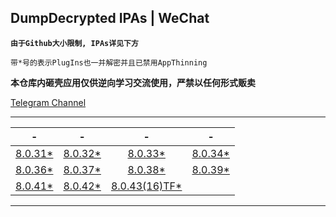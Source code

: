 ## DumpDecrypted IPAs | WeChat

**`由于Github大小限制, IPAs详见下方`**

`带*号的表示PlugIns也一并解密并且已禁用AppThinning`

**本仓库内砸壳应用仅供逆向学习交流使用，严禁以任何形式贩卖**

[Telegram Channel](https://t.me/IPAPatch)

---

|-|-|-|-|
|:----:|:----:|:----:|:----:|
|[8.0.31*](https://share.initnil.com/d/DumpDecrypted/WeChat_8.0.31_dump.ipa?sign=fw4eqTCeLLJPzlSqkpFhWnDWXej51q3j1Zs2lV7p0lY=:0)|[8.0.32*](https://share.initnil.com/d/DumpDecrypted/WeChat_8.0.32_dump.ipa?sign=bwJZ6-U5YWl2TO1CD4Zj9xho4G0lw1AHEzKVss0V4Uo=:0)|[8.0.33*](https://share.initnil.com/d/DumpDecrypted/WeChat_8.0.33_dump.ipa?sign=MrNZ9azHudJfedEgjBUMJ-AASCFLS-lMcVgZVCUogHY=:0)|[8.0.34*](https://share.initnil.com/d/DumpDecrypted/WeChat_8.0.34_dump.ipa?sign=dx3v2yEuDH51PUXaSsE08Y0enVYVtWThrkub43lOZBM=:0)|
|[8.0.36*](https://share.initnil.com/d/DumpDecrypted/WeChat_8.0.36_dump.ipa?sign=KfCyhigDwXjGQ8BVqCNOBo7ejl__8_FhZsO_y7jgZCI=:0)|[8.0.37*](https://share.initnil.com/d/DumpDecrypted/WeChat_8.0.37_dump.ipa?sign=2tHhPzpARBMPz5umuGjOpyDCydEZOZdmpSE7fku2Crw=:0)|[8.0.38*](https://share.initnil.com/d/DumpDecrypted/WeChat_8.0.38_dump.ipa?sign=1GfnAI2PcopSsbk65nRmaU44hWvwMR9tbATMdilL6pw=:0)|[8.0.39*](https://share.initnil.com/d/DumpDecrypted/WeChat_8.0.39_dump.ipa?sign=zAA4hbJRghqqzH9A9EY-K1vqyyBEH8Z3gyNBY1yL284=:0)|[8.0.40*](https://share.initnil.com/d/DumpDecrypted/WeChat_8.0.40_dump.ipa?sign=o7bBbjJUhYmz_3mAe2g0qLMWzarnya_4UtbnNpWyV4I=:0)|
|[8.0.41*](https://share.initnil.com/d/DumpDecrypted/WeChat_8.0.41_dump.ipa?sign=dQa8vbqlp238CtzNdZoh0ix5nl_0TLqs_b0bIZ_tuJU=:0)|[8.0.42*](https://share.initnil.com/d/DumpDecrypted/WeChat_8.0.42_dump.ipa?sign=Iaw-AggCwzfMrIeci_7k_Dl54_ESnljhdl06VRLnzkM=:0)|[8.0.43(16)TF*](https://share.initnil.com/d/DumpDecrypted/WeChat_8.0.43(16)TF_dump.ipa?sign=PqF14MZWByVZQ4-HnOh8PYV72EsoHlFEkpaK_F96Gpo=:0)|

---
